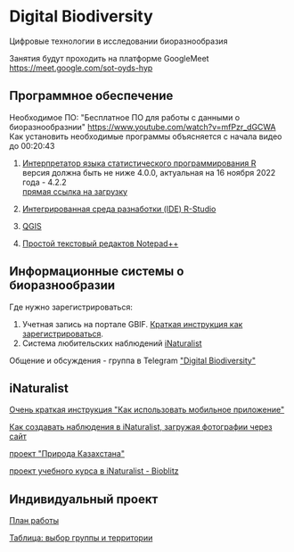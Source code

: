 # Digital Biodiversity
Цифровые технологии в исследовании биоразнообразия

Занятия будут проходить на платформе GoogleMeet <br>  https://meet.google.com/sot-oyds-hyp

## Программное обеспечение
Необходимое ПО: "Бесплатное ПО для работы с данными о биоразнообразнии" https://www.youtube.com/watch?v=mfPzr_dGCWA
<br>Как установить необходимые программы объясняется с начала видео до 00:20:43

1. [Интерпретатор языка статистического программирования R](https://cran.r-project.org/)<br>
версия должна быть не ниже 4.0.0, актуальная на 16 ноября 2022 года - 4.2.2<br>
[прямая ссылка на загрузку](https://cran.r-project.org/bin/windows/base/R-4.2.2-win.exe)

2. [Интегрированная среда разнаботки (IDE) R-Studio](https://posit.co/downloads/) 

3. [QGIS](https://www.qgis.org/en/site/)

4. [Простой текстовый редактов Notepad++](https://notepad-plus-plus.org/downloads/)

## Информационные системы о биоразнообразии
Где нужно зарегистрироваться:
1. Учетная запись на портале GBIF. [Краткая инструкция как зарегистрироваться](http://gbif.ru/files/manuals/GBIF_personal_account.pdf).
2. Система любительских наблюдений [iNaturalist](https://inaturalist.org)


Общение и обсуждения - группа в Telegram
["Digital Biodiversity"](https://t.me/+SmlsQuUsZpg1ZmQy)

## iNaturalist
[Очень краткая инструкция "Как использовать мобильное приложение"](https://www.youtube.com/watch?v=xENz1xRu0wI)

[Как создавать наблюдения в iNaturalist, загружая фотографии через сайт](https://www.youtube.com/watch?v=TIRGpO2R7uQ)

[проект "Природа Казахстана"](https://www.inaturalist.org/projects/nature-of-kazakhstan)

[проект учебного курса в iNaturalist - Bioblitz](https://www.inaturalist.org/projects/digital-biodiversity-karaganda-2022)

## Индивидуальный проект
[План работы](https://github.com/MaxCarabus/DigitalBiodiversityKaraganda/blob/main/Personal_Project.pdf)

[Таблица: выбор группы и территории](https://docs.google.com/spreadsheets/d/1OXBdYKt9v-VYWSgE6d7voh3nqk2CIw9VVwKSnqaeNNA)
